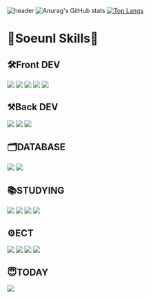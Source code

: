 ![header](https://capsule-render.vercel.app/api?type=venom&color=0:FFEAEA,100:FFA7A7&height=400&section=header&text=Soeunl&fontSize=90&animation=fadeIn)
![Anurag's GitHub stats](https://github-readme-stats.vercel.app/api?username=soeunl&theme=date_night&show_icons=true)
[![Top Langs](https://github-readme-stats.vercel.app/api/top-langs/?username=깃허브아이디&langs_count=8)](https://github.com/https://github.com/soeunl/github-readme-stats)

<h1>🌱Soeunl Skills🌱</h1>

<h2>🛠Front DEV</h2>
<p>
<img src="https://img.shields.io/badge/html5-E34F26?style=for-the-badge&logo=html5&logoColor=white"> <img src="https://img.shields.io/badge/css3-1572B6?style=for-the-badge&logo=css3&logoColor=white"> <img src="https://img.shields.io/badge/javascript-F7DF1E?style=for-the-badge&logo=javascript&logoColor=white"> <img src="https://img.shields.io/badge/react-61DAFB?style=for-the-badge&logo=react&logoColor=white"> <img src="https://img.shields.io/badge/next.js-000000?style=for-the-badge&logo=nextdotjs&logoColor=white">
</p>

<h2>⚒Back DEV</h2>
<p>
  <img src="https://img.shields.io/badge/JAVA-000000?style=for-the-badge&logo=IntelliJ%20IDEA&logoColor=white"> <img src="https://img.shields.io/badge/spring-6DB33F?style=for-the-badge&logo=spring&logoColor=white"> <img src="https://img.shields.io/badge/Spring Boot-6DB33F?style=for-the-badge&logo=Spring Boot&logoColor=white">
  </p>

<h2>🗂DATABASE</h2>
<p>
<img src="https://img.shields.io/badge/Oracle-F80000?style=for-the-badge&logo=Oracle&logoColor=white"> <img src="https://img.shields.io/badge/dbeaver-382923?style=for-the-badge&logo=dbeaver&logoColor=white">
</p>

<h2>📚STUDYING</h2>
<p>
<img src="https://img.shields.io/badge/python-3776AB?style=for-the-badge&logo=python&logoColor=white"> <img src="https://img.shields.io/badge/JSP-F7DF1E?style=for-the-badge&logo=JSP&logoColor=white"> <img src="https://img.shields.io/badge/Mybatis-FF0000?style=for-the-badge&logo=Mybatis&logoColor=white"> <img src="https://img.shields.io/badge/springsecurity-6DB33F?style=for-the-badge&logo=springsecurity&logoColor=white">
</p>

<h2>⚙ECT</h2>
<p>
<img src="https://img.shields.io/badge/docker-2496ED?style=for-the-badge&logo=docker&logoColor=white"> <img src="https://img.shields.io/badge/github-181717?style=for-the-badge&logo=github&logoColor=white"> <img src="https://img.shields.io/badge/git-F05032?style=for-the-badge&logo=git&logoColor=white"> <img src="https://img.shields.io/badge/gradle-02303A?style=for-the-badge&logo=gradle&logoColor=white">
</p>

<h2>😇TODAY</h2>
<a href="https://hits.seeyoufarm.com"><img src="https://hits.seeyoufarm.com/api/count/incr/badge.svg?url=https%3A%2F%2Fgithub.com%2Fsoeunl%2Fhit-counter&count_bg=%23FFA7A7&title_bg=%23555555&icon=&icon_color=%23E7E7E7&title=hits&edge_flat=false"/></a>
